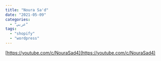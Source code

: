 ```yaml
---
title: "Noura Sa'd"
date: "2021-05-09"
categories:
  - "عربي"
tags:
  - "shopify"
  - "wordpress"
---
```


[https://youtube.com/c/NouraSad4](https://youtube.com/c/NouraSad4)
